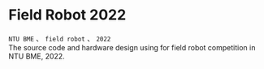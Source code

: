 # Field Robot 2022
`NTU BME` 、 `field robot` 、 `2022` <br>
The source code and hardware design using for field robot competition in NTU BME, 2022.
